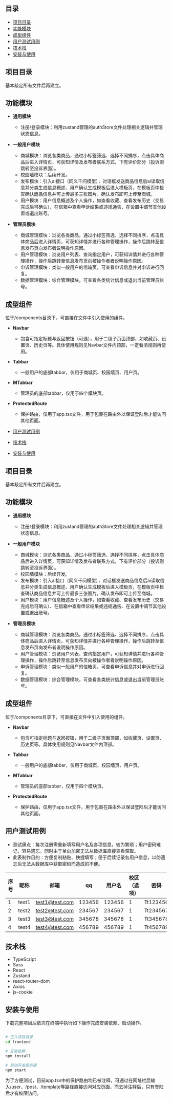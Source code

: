   ## 目录  
 
- [项目目录](#项目目录)  
- [功能模块](#功能模块)
- [成型组件](#成型组件)
- [用户测试用例](#用户测试用例)
- [技术栈](#技术栈)  
- [安装与使用](#安装与使用)  

## 项目目录

基本敲定所有文件后再建立。

## 功能模块  

- **通用模块**

  -  注册/登录模块：利用zustand管理的authStore文件处理相关逻辑并管理状态信息。

- **一般用户模块**

  -  商城模块：浏览各类商品，通过小标签筛选、选择不同排序，点击具体商品后进入详情页，可获知详情及发布者联系方式，下有评价部分（投诉则跳转至投诉界面）。
  -  校园墙模块：后续开发。
  -  发布模块：引入ai接口（同义千问模型），对话框发送商品信息后ai读取信息并分类生成信息概述、用户确认生成模板后进入模板页，在模板页中检查确认商品信息并可上传最多三张图片，确认发布即可上传至商城。
  -  用户模块：用户信息概述及个人操作，如查看收藏、查看发布历史（交易完成后可确认）、在信箱中查看申诉结果或违规通告、在设置中调节其他设置或退出账号。

- **管理员模块**

  - 商城管理模块：浏览各类商品，通过小标签筛选、选择不同排序，点击具体商品后进入详情页，可获知详情并进行各种管理操作，操作后跳转至信息发布页向发布者说明操作原因。
  - 用户管理模块：浏览用户列表、查询指定用户，可获知详情并进行各种管理操作，操作后跳转至信息发布页向被操作者者说明操作原因。
  - 申诉管理模块：类似一般用户的信箱页，可查看申诉信息并对申诉进行回复。
  - 数据管理模块：综合管理模块，可查看各类统计信息或退出当前管理员账号。

## 成型组件

位于/components目录下，可直接在文件中引入使用的组件。

- **Navbar**
  - 包含可指定标题与返回按钮（可选），用于二级子页面顶部，如收藏页、设置页、历史页等。具体使用规则见Navbar文件内顶部，一定看清规则再使用。 
    
- **Tabbar**
  - 一般用户的底部tabbar，仅用于商城页、校园墙页、用户页。
    
- **MTabbar**
  - 管理员的底部tabbar，仅用于四个模块页。
  
- **ProtectedRoute**
  - 保护路由，仅用于app.tsx文件，用于包裹在路由外以保证登陆后才能访问其他页面。


- [用户测试用例](#用户测试用例)
- [技术栈](#技术栈)  
- [安装与使用](#安装与使用)  

## 项目目录

基本敲定所有文件后再建立。

## 功能模块  

- **通用模块**

  -  注册/登录模块：利用zustand管理的authStore文件处理相关逻辑并管理状态信息。

- **一般用户模块**

  -  商城模块：浏览各类商品，通过小标签筛选、选择不同排序，点击具体商品后进入详情页，可获知详情及发布者联系方式，下有评价部分（投诉则跳转至投诉界面）。
  -  校园墙模块：后续开发。
  -  发布模块：引入ai接口（同义千问模型），对话框发送商品信息后ai读取信息并分类生成信息概述、用户确认生成模板后进入模板页，在模板页中检查确认商品信息并可上传最多三张图片，确认发布即可上传至商城。
  -  用户模块：用户信息概述及个人操作，如查看收藏、查看发布历史（交易完成后可确认）、在信箱中查看申诉结果或违规通告、在设置中调节其他设置或退出账号。

- **管理员模块**

  - 商城管理模块：浏览各类商品，通过小标签筛选、选择不同排序，点击具体商品后进入详情页，可获知详情并进行各种管理操作，操作后跳转至信息发布页向发布者说明操作原因。
  - 用户管理模块：浏览用户列表、查询指定用户，可获知详情并进行各种管理操作，操作后跳转至信息发布页向被操作者者说明操作原因。
  - 申诉管理模块：类似一般用户的信箱页，可查看申诉信息并对申诉进行回复。
  - 数据管理模块：综合管理模块，可查看各类统计信息或退出当前管理员账号。

## 成型组件

位于/components目录下，可直接在文件中引入使用的组件。

- **Navbar**
  - 包含可指定标题与返回按钮，用于二级子页面顶部，如收藏页、设置页、历史页等。具体使用规则见Navbar文件内顶部。
    
- **Tabbar**
  - 一般用户的底部tabbar，仅用于商城页、校园墙页、用户页。
    
- **MTabbar**
  - 管理员的底部tabbar，仅用于四个模块页。
  
- **ProtectedRoute**
  - 保护路由，仅用于app.tsx文件，用于包裹在路由外以保证登陆后才能访问其他页面。

## 用户测试用例
 
- 测试痛点：每次注册需重新填写用户名及各项信息，较为繁琐；用户密码难记，容易遗忘，同时由于单向加密无法从数据库直接查看获取。
- 此表制作目的：方便复制粘贴、快捷填写；便于后续记录各用户信息，以防遗忘后无法从数据库中获取密码而造成的不便。

| 序号  | 昵称  | 邮箱           | qq      | 用户名  | 校区（选项）   | 密码      |  
|------|-------|----------------|---------|---------|--------------|-----------|  
| 1    | test1 | test1@test.com | 123456  | 123456  | 1            | Tt123456  |  
| 2    | test2 | test2@test.com | 234567  | 234567  | 1            | Tt234567  |  
| 3    | test3 | test3@test.com | 345678  | 345678  | 1            | Tt345678  |  
| 4    | test4 | test4@test.com | 456789  | 456789  | 1            | Tt456789  |  


## 技术栈    
  
- TypeScript
- Sass  
- React
- Zustand
- react-router-dom
- Axios
- js-cookie

## 安装与使用  

下载完整项目后依次在终端中执行如下操作完成安装依赖、启动操作。  

```bash   

# 进入项目目录  
cd frontend  

# 安装依赖  
npm install  

# 启动开发服务器  
npm start

```
为了方便测试，目前app.tsx中的保护路由均已被注释，可通过在网址栏后输入/user、/post、/template等路径直接访问对应页面，而去掉注释后，只有登陆后才有权限访问。
